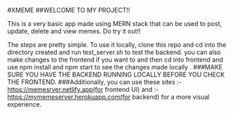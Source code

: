 #XMEME
##WELCOME TO MY PROJECT!!

This is a very basic app made using MERN stack that can be used to post, update, delete and view memes. Do try it out!!

The steps are pretty simple. To use it locally, clone this repo and cd into the directory created and run test_server.sh to test the backend.
you can also make changes to the frontend if you want to and then cd into frontend and use npm install and npm start to see the changes made locally .
###MAKE SURE YOU HAVE THE BACKEND RUNNING LOCALLY BEFORE YOU CHECK THE FRONTEND.
###Additionally, you can use these sites :- https://memesrver.netlify.app(for frontend UI) and :- https://mymemeserver.herokuapp.com(for backend) for a more visual experience. 
